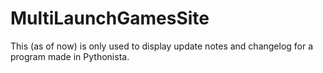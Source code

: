 # MultiLaunchGamesSite

This (as of now) is only used to display update notes and changelog for a program made in Pythonista.

